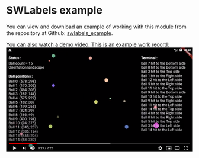 # SWLabels example

You can view and download an example of working with this module from the repository
at Github: [swlabels_example](https://github.com/iLnaar/swlabels_example).

You can also watch a demo video. This is an example work record:
[![Watch the video](../assets/video.png)](https://youtu.be/DQN3YOOF1pk)

